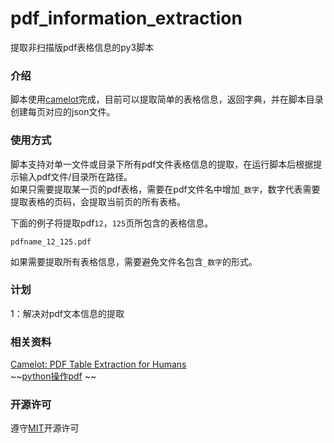 # pdf_information_extraction
提取非扫描版pdf表格信息的py3脚本

### 介绍
脚本使用[camelot](https://github.com/camelot-dev/camelot)完成，目前可以提取简单的表格信息，返回字典，并在脚本目录创建每页对应的json文件。

### 使用方式
脚本支持对单一文件或目录下所有pdf文件表格信息的提取，在运行脚本后根据提示输入pdf文件/目录所在路径。  
如果只需要提取某一页的pdf表格，需要在pdf文件名中增加`_数字`，数字代表需要提取表格的页码，会提取当前页的所有表格。  

下面的例子将提取pdf`12`，`125`页所包含的表格信息。  
  
    pdfname_12_125.pdf

如果需要提取所有表格信息，需要避免文件名包含`_数字`的形式。 

### 计划

1：解决对pdf文本信息的提取  

### 相关资料
[Camelot: PDF Table Extraction for Humans](https://camelot-py.readthedocs.io/en/master/)  
~~[python操作pdf](https://yuthegreat.me/view/20)  ~~

### 开源许可
遵守[MIT](./LICENSE)开源许可

